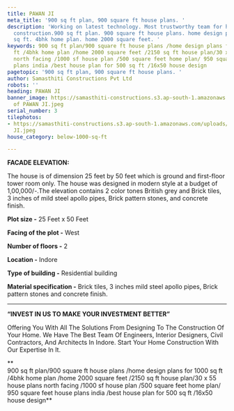 ```yaml
---
title: PAWAN JI
meta_title: '900 sq ft plan, 900 square ft house plans. '
description: 'Working on latest technology. Most trustworthy team for house c& building
  construction.900 sq ft plan. 900 square ft house plans. home design plans for 1000
  sq ft. 4bhk home plan. home 2000 square feet. '
keywords: 900 sq ft plan/900 square ft house plans /home design plans for 1000 sq
  ft /4bhk home plan /home 2000 square feet /2150 sq ft house plan/30 x 55 house plans
  north facing /1000 sf house plan /500 square feet home plan/ 950 square feet house
  plans india /best house plan for 500 sq ft /16x50 house design
pagetopic: '900 sq ft plan, 900 square ft house plans. '
author: Samasthiti Constructions Pvt Ltd
robots: ''
heading: PAWAN JI
banner_image: https://samasthiti-constructions.s3.ap-south-1.amazonaws.com/uploads/Copy
  of PAWAN JI.jpeg
serial_number: 3
tilephotos:
- https://samasthiti-constructions.s3.ap-south-1.amazonaws.com/uploads/Copy of PAWAN
  JI.jpeg
house_category: below-1000-sq-ft

---
```

**FACADE ELEVATION:**

The house is of dimension 25 feet by 50 feet which is ground and first-floor tower room only. The house was designed in modern style at a budget of 1,00,000/-.The elevation contains 2 color tones British grey and Brick tiles, 3 inches of mild steel apollo pipes, Brick pattern stones, and concrete finish.

**Plot size -** 25 Feet x 50 Feet

**Facing of the plot -** West

**Number of floors -** 2

**Location -** Indore

**Type of building -** Residential building

**Material specification -** Brick tiles, 3 inches mild steel apollo pipes, Brick pattern stones and concrete finish.

***

**“INVEST IN US TO MAKE YOUR INVESTMENT BETTER”**

Offering You With All The Solutions From Designing To The Construction Of Your Home. We Have The Best Team Of Engineers, Interior Designers, Civil Contractors, And Architects In Indore. Start Your Home Construction With Our Expertise In It.

**  
900 sq ft plan/900 square ft house plans /home design plans for 1000 sq ft /4bhk home plan /home 2000 square feet /2150 sq ft house plan/30 x 55 house plans north facing /1000 sf house plan /500 square feet home plan/ 950 square feet house plans india /best house plan for 500 sq ft /16x50 house design**